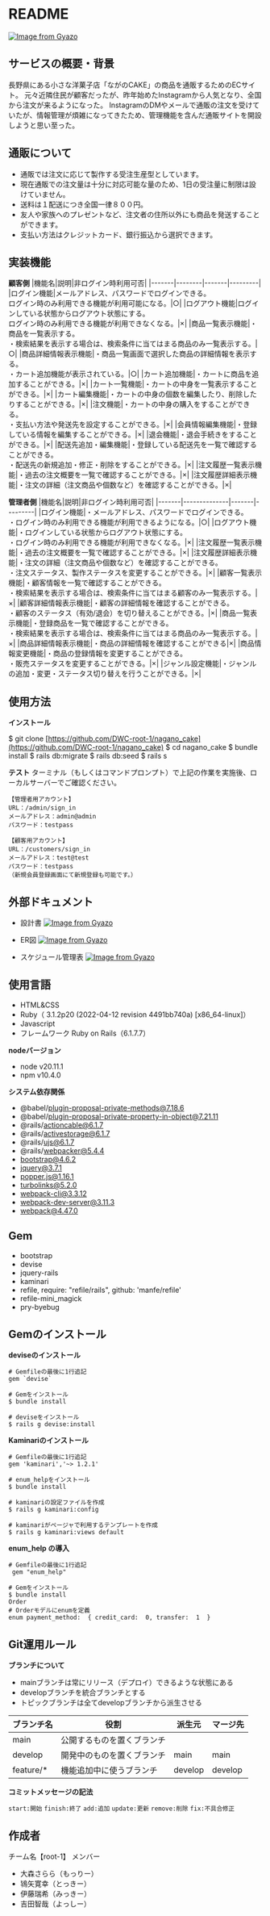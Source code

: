# README
[![Image from Gyazo](https://i.gyazo.com/052734d15856ab93eebf0f3d65fb768f.jpg)](https://gyazo.com/052734d15856ab93eebf0f3d65fb768f)

## サービスの概要・背景
長野県にある小さな洋菓子店「ながのCAKE」の商品を通販するためのECサイト。
元々近隣住民が顧客だったが、昨年始めたInstagramから人気となり、全国から注文が来るようになった。
InstagramのDMやメールで通販の注文を受けていたが、情報管理が煩雑になってきたため、管理機能を含んだ通販サイトを開設しようと思い至った。

## 通販について
- 通販では注文に応じて製作する受注生産型としています。
- 現在通販での注文量は十分に対応可能な量のため、1日の受注量に制限は設けていません。
- 送料は１配送につき全国一律８００円。
- 友人や家族へのプレゼントなど、注文者の住所以外にも商品を発送することができます。
- 支払い方法はクレジットカード、銀行振込から選択できます。

## 実装機能
__顧客側__
|機能名|説明|非ログイン時利用可否|
|-------|--------|-------|---------|
|ログイン機能|メールアドレス、パスワードでログインできる。<br>ログイン時のみ利用できる機能が利用可能になる。|○|
|ログアウト機能|ログインしている状態からログアウト状態にする。<br>ログイン時のみ利用できる機能が利用できなくなる。|×|
|商品一覧表示機能|・商品を一覧表示する。<br>・検索結果を表示する場合は、検索条件に当てはまる商品のみ一覧表示する。|○|
|商品詳細情報表示機能|・商品一覧画面で選択した商品の詳細情報を表示する。<br>・カート追加機能が表示されている。|○|
|カート追加機能|・カートに商品を追加することができる。|×|
|カート一覧機能|・カートの中身を一覧表示することができる。|×|
|カート編集機能|・カートの中身の個数を編集したり、削除したりすることができる。|×|
|注文機能|・カートの中身の購入をすることができる。<br>・支払い方法や発送先を設定することができる。|×|
|会員情報編集機能|・登録している情報を編集することができる。|×|
|退会機能|・退会手続きをすることができる。|×|
|配送先追加・編集機能|・登録している配送先を一覧で確認することができる。<br>・配送先の新規追加・修正・削除をすることができる。|×|
|注文履歴一覧表示機能|・過去の注文概要を一覧で確認することができる。|×|
|注文履歴詳細表示機能|・注文の詳細（注文商品や個数など）を確認することができる。|×|

__管理者側__
|機能名|説明|非ログイン時利用可否|
|-------|--------------|-------|---------|
|ログイン機能|・メールアドレス、パスワードでログインできる。<br>・ログイン時のみ利用できる機能が利用できるようになる。|○|
|ログアウト機能|・ログインしている状態からログアウト状態にする。<br>・ログイン時のみ利用できる機能が利用できなくなる。|×|
|注文履歴一覧表示機能|・過去の注文概要を一覧で確認することができる。|×|
|注文履歴詳細表示機能|・注文の詳細（注文商品や個数など）を確認することができる。<br>・注文ステータス、製作ステータスを変更することができる。|×|
|顧客一覧表示機能|・顧客情報を一覧で確認することができる。<br>・検索結果を表示する場合は、検索条件に当てはまる顧客のみ一覧表示する。|×|
|顧客詳細情報表示機能|・顧客の詳細情報を確認することができる。<br>・顧客のステータス（有効/退会）を切り替えることができる。|×|
|商品一覧表示機能|・登録商品を一覧で確認することができる。<br>・検索結果を表示する場合は、検索条件に当てはまる商品のみ一覧表示する。|×|
|商品詳細情報表示機能|・商品の詳細情報を確認することができる|×|
|商品情報変更機能|・商品の登録情報を変更することができる。<br>・販売ステータスを変更することができる。|×|
|ジャンル設定機能|・ジャンルの追加・変更・ステータス切り替えを行うことができる。|×|

## 使用方法
__インストール__

$ git clone [https://github.com/DWC-root-1/nagano_cake](https://github.com/DWC-root-1/nagano_cake)
$ cd nagano_cake
$ bundle install
$ rails db:migrate
$ rails db:seed
$ rails s

__テスト__
ターミナル（もしくはコマンドプロンプト）で上記の作業を実施後、ローカルサーバーでご確認ください。

```
【管理者用アカウント】
URL：/admin/sign_in
メールアドレス：admin@admin
パスワード：testpass
```
```
【顧客用アカウント】
URL：/customers/sign_in
メールアドレス：test@test
パスワード：testpass
（新規会員登録画面にて新規登録も可能です。）
```

## 外部ドキュメント
- 設計書
[![Image from Gyazo](https://i.gyazo.com/bfd5292ff0caf890d0b0ab6d3e6799b5.png)](https://gyazo.com/bfd5292ff0caf890d0b0ab6d3e6799b5)

- ER図
[![Image from Gyazo](https://i.gyazo.com/354b288c70042159db4c54f3d7696fb8.png)](https://gyazo.com/354b288c70042159db4c54f3d7696fb8)

- スケジュール管理表
[![Image from Gyazo](https://i.gyazo.com/6517a59ad2eaac2068635aee57bad4f5.png)](https://gyazo.com/6517a59ad2eaac2068635aee57bad4f5)

 ## 使用言語
- HTML&CSS
- Ruby（ 3.1.2p20 (2022-04-12 revision 4491bb740a) [x86_64-linux]）
- Javascript
- フレームワーク
Ruby on Rails（6.1.7.7）

__nodeバージョン__
 - node v20.11.1
 - npm v10.4.0

__システム依存関係__
- @babel/plugin-proposal-private-methods@7.18.6
- @babel/plugin-proposal-private-property-in-object@7.21.11
- @rails/actioncable@6.1.7
- @rails/activestorage@6.1.7
- @rails/ujs@6.1.7
- @rails/webpacker@5.4.4
- bootstrap@4.6.2
- jquery@3.7.1
- popper.js@1.16.1
- turbolinks@5.2.0
- webpack-cli@3.3.12
- webpack-dev-server@3.11.3
- webpack@4.47.0

## Gem
 - bootstrap
 - devise
 - jquery-rails
 - kaminari
 - refile, require: "refile/rails", github: 'manfe/refile'
 - refile-mini_magick
 - pry-byebug


## Gemのインストール
__deviseのインストール__
```
# Gemfileの最後に1行追記
gem `devise`

# Gemをインストール
$ bundle install

# deviseをインストール
$ rails g devise:install
```

__Kaminariのインストール__
```
# Gemfileの最後に1行追記
gem 'kaminari','~> 1.2.1'

# enum_helpをインストール
$ bundle install

# kaminariの設定ファイルを作成
$ rails g kaminari:config

# kaminariがページャで利用するテンプレートを作成
$ rails g kaminari:views default
```

__enum_help の導入__
```
# Gemfileの最後に1行追記
 gem "enum_help"

# Gemをインストール
$ bundle install
Order
# Orderモデルにenumを定義
enum payment_method:  { credit_card:  0, transfer:  1  }
```

## Git運用ルール

__ブランチについて__

- mainブランチは常にリリース（デプロイ）できるような状態にある
- developブランチを統合ブランチとする
- トピックブランチは全てdevelopブランチから派生させる

|ブランチ名       |役割                      |派生元  |マージ先  |
|----------------|-------------------------|-------|---------|
|main            |公開するものを置くブランチ  |        |　       |
|develop         |開発中のものを置くブランチ  |main    |main     |
|feature/*       |機能追加中に使うブランチ    |develop |develop  |

__コミットメッセージの記法__

`start:開始`
`finish:終了`
`add:追加`
`update:更新`
`remove:削除`
`fix:不具合修正`


## 作成者
チーム名【root-1】
メンバー
- 大森さらら（もっりー）
- 鴇矢寛幸（とっきー）
- 伊藤瑞希（みっきー）
- 吉田智哉（よっしー）